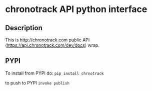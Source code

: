 # chronotrack API python interface

## Description

This is http://chronotrack.com public API (https://api.chronotrack.com/dev/docs) wrap.

## PYPI
To install from PYPI do:
`pip install chrnotrack`

to push to PYPI
`invoke publish`

